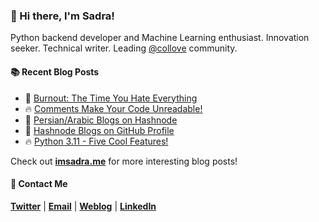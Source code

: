 ### :wave: Hi there, I'm Sadra!
Python backend developer and Machine Learning enthusiast. Innovation seeker. Technical writer. Leading [@collove](https://github.com/collove) community.
  
#### :books: Recent Blog Posts
<!-- BLOGPOSTS:START -->
 - 🚀 [Burnout: The Time You Hate Everything](https://imsadra.me/burnout-the-time-you-hate-everything)
 - 🔥 [Comments Make Your Code Unreadable!](https://imsadra.me/comments-make-your-code-unreadable)
 - 💯 [Persian/Arabic Blogs on Hashnode](https://imsadra.me/persianarabic-blogs-on-hashnode)
 - 🚀 [Hashnode Blogs on GitHub Profile](https://imsadra.me/hashnode-blogs-on-github-profile)
 - 🔥 [Python 3.11 - Five Cool Features!](https://imsadra.me/python-311-five-cool-features)<!-- BLOGPOSTS:END -->

Check out [__imsadra.me__](https://imsadra.me) for more interesting blog posts!

#### :call_me_hand: Contact Me
[__Twitter__](https://twitter.com/lnxpylnxpy) | [__Email__](mailto:lnxpylnxpy@gmail.com) | [__Weblog__](https://imsadra.me) | [__LinkedIn__](https://www.linkedin.com/in/sadra-yahyapour/)
